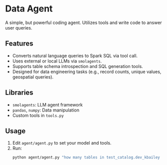 # Data Agent

A simple, but powerful coding agent. Utilizes tools and write code to answer user queries. 

## Features

- Converts natural language queries to Spark SQL via tool call.
- Uses external or local LLMs via `smolagents`.
- Supports table schema introspection and SQL generation tools.
- Designed for data engineering tasks (e.g., record counts, unique values, geospatial queries).

## Libraries

- `smolagents`: LLM agent framework
- `pandas`, `numpy`: Data manipulation
- Custom tools in `tools.py`

## Usage

1. Edit `agent/agent.py` to set your model and tools.
2. Run:
   ```bash
   python agent/agent.py "how many tables in test_catalog.dev_kbailey ?"
   ```


